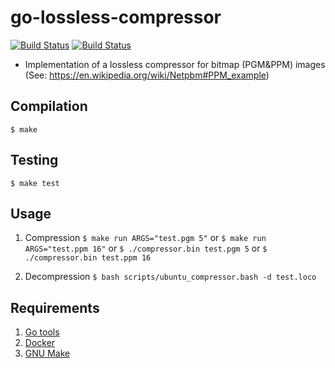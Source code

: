 # go-lossless-compressor
[![Build Status](http://34.67.15.139:8080/buildStatus/icon?job=go-loseless-compressor%2Fgo-loseless-compressor-build&subject=Build&color=green)](http://34.72.229.215:8080/job/go-loseless-compressor/job/go-loseless-compressor-build/)
[![Build Status](http://34.67.15.139:8080/buildStatus/icon?job=go-loseless-compressor%2Fgo-loseless-compressor-test&subject=Test&color=blue)](http://34.72.229.215:8080/job/go-loseless-compressor/job/go-loseless-compressor-test/)
* Implementation of a lossless compressor for bitmap (PGM&amp;PPM) images (See: https://en.wikipedia.org/wiki/Netpbm#PPM_example)

## Compilation

```$ make```

## Testing

```$ make test```

## Usage
1. Compression
```$ make run ARGS="test.pgm 5"```
or
```$ make run ARGS="test.ppm 16"```
or
```$ ./compressor.bin test.pgm 5```
or
```$ ./compressor.bin test.ppm 16```

2. Decompression
```$ bash scripts/ubuntu_compressor.bash -d test.loco```

## Requirements
1. [Go tools](https://golang.org/dl/)
2. [Docker](https://docs.docker.com/get-docker/)
3. [GNU Make](https://www.gnu.org/software/make/)
